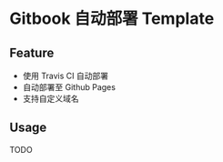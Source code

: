 # Gitbook 自动部署 Template

## Feature
- 使用 Travis CI 自动部署
- 自动部署至 Github Pages
- 支持自定义域名

## Usage
TODO
